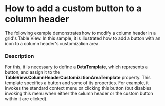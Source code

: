 # How to add a custom button to a column header


<p>The following example demonstrates how to modify a column header in a grid's Table View. In this sample, it is illustrated how to add a button with an icon to a column header's customization area.</p>


<h3>Description</h3>

<p>For this, it is necessary to define a <strong>DataTemplate</strong>, which represents a button, and assign it to the <strong>TableView.ColumnHeaderCustomizationAreaTemplate</strong> property. This template specifies a button and some of its properties. For example, it invokes the standard context menu on clicking this button (but disables invoking this menu when either the column header or the custom button within it are clicked).</p>

<br/>


